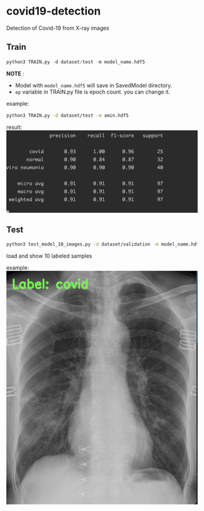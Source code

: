 # covid19-detection
Detection of Covid-19 from X-ray images

## Train
``` python
python3 TRAIN.py -d dataset/test -m model_name.hdf5
```
**NOTE** :
- Model with `model_name.hdf5` will save in SavedModel directory.
- `ep` variable in TRAIN.py file is epoch count. you can change it.

example:
```sh
python3 TRAIN.py -d dataset/test -m amin.hdf5
```
result:
![train result](/ReadmeImages/train_result.png)

## Test 
``` sh
python3 test_model_10_images.py -d dataset/validation -m model_name.hdf5
```
load and show 10 labeled samples

example:
![test result](/ReadmeImages/example_1.png)

 